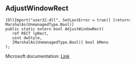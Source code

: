 ## AdjustWindowRect

```
[DllImport("user32.dll", SetLastError = true)] [return: MarshalAs(UnmanagedType.Bool)]
public static extern bool AdjustWindowRect(
   ref RECT lpRect,
   uint dwStyle,
   [MarshalAs(UnmanagedType.Bool)] bool bMenu
);
```

Microsoft documentation: [Link](https://docs.microsoft.com/en-us/windows/win32/api/winuser/nf-winuser-adjustwindowrect)
